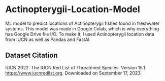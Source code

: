 # Actinopterygii-Location-Model
ML model to predict locations of Actinopterygii fishes found in freshwater systems. This model was made in Google Colab, which is why everything has Google Drive file I/O. To make it, I used Actinopterygii location data from IUCN as well as Pandas and FastAI.

## Dataset Citation
IUCN 2022. The IUCN Red List of Threatened Species. Version 15.1. https://www.iucnredlist.org. Downloaded on September 17, 2023.
